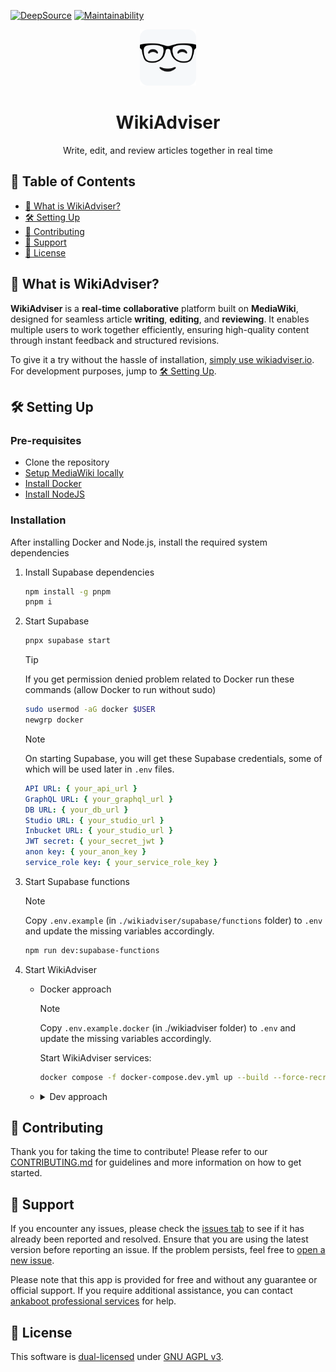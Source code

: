 [![DeepSource](https://app.deepsource.com/gh/ankaboot-source/wikiadviser.svg/?label=code+coverage&show_trend=true&token=ZTDAa-DQcTJvNvMiXJlquOHn)](https://app.deepsource.com/gh/ankaboot-source/wikiadviser/)
[![Maintainability](https://qlty.sh/badges/612e2b1b-61ab-468f-a868-fc13e0ec47f1/maintainability.svg)](https://qlty.sh/gh/ankaboot-source/projects/wikiadviser)

<div>
  <div align="center">
    <img width="90" height="90" src="https://github.com/ankaboot-source/wikiadviser/raw/main/docs/assets/icons/logo%20with%20background.svg" alt="WikiAdviser Logo">
  </div>
  <h1 align="center">WikiAdviser</h1>
  <div align="center">
    <p>
    Write, edit, and review articles together in real time
    </p>
  </div>
</div>

## 📑 Table of Contents
- [🤔 What is WikiAdviser?](#-what-is-wikiadviser)
- [🛠️ Setting Up](#️-setting-up)
- [🤝 Contributing](#-contributing)
- [🔧 Support](#-support)
- [📜 License](#-license)

## 🤔 What is WikiAdviser?

**WikiAdviser** is a **real-time** **collaborative** platform built on **MediaWiki**, designed for seamless article **writing**, **editing**, and **reviewing**. It enables multiple users to work together efficiently, ensuring high-quality content through instant feedback and structured revisions.

To give it a try without the hassle of installation, [simply use wikiadviser.io](https://app.wikiadviser.io/). For development purposes, jump to [🛠️ Setting Up](#️-setting-up).

## 🛠️ Setting Up

### Pre-requisites

- Clone the repository
- [Setup MediaWiki locally](/mediawiki-setup/MEDIAWIKI_SETUP.md)
- [Install Docker](https://docs.docker.com/engine/install)
- [Install NodeJS](https://nodejs.org)

### Installation

After installing Docker and Node.js, install the required system dependencies

1. Install Supabase dependencies

   ```sh
   npm install -g pnpm
   pnpm i
   ```

2. Start Supabase

    ```sh
    pnpx supabase start
    ```

    > [!TIP]
    >If you get permission denied problem related to Docker run these commands (allow Docker to run without sudo)
    >```sh
    >sudo usermod -aG docker $USER
    >newgrp docker
    >```

    > [!Note]
    > On starting Supabase, you will get these Supabase credentials, some of which will be used later in `.env` files.
    > ```yml
    > API URL: { your_api_url }
    > GraphQL URL: { your_graphql_url }
    > DB URL: { your_db_url }
    > Studio URL: { your_studio_url }
    > Inbucket URL: { your_studio_url }
    > JWT secret: { your_secret_jwt }
    > anon key: { your_anon_key }
    > service_role key: { your_service_role_key }
    > ```

1. Start Supabase functions

    > [!Note]
    Copy `.env.example` (in `./wikiadviser/supabase/functions` folder) to `.env` and update the missing variables accordingly.

    ```sh
    npm run dev:supabase-functions
    ```

2. Start WikiAdviser 
   - Docker approach

      > [!Note]
      Copy `.env.example.docker` (in ./wikiadviser folder) to `.env` and update the missing variables accordingly.
      
      Start WikiAdviser services:

      ```sh
      docker compose -f docker-compose.dev.yml up --build --force-recreate -d
      ```
   -  <details>
       <summary> Dev approach</summary>

        Finish installing project dependencies

        ```sh
        npm run install-deps:frontend
        ```

        > [!Note]
        Copy `.env.example` (in `./wikiadviser/frontend` folder) to `.env` and update the missing variables accordingly.

        Start the frontend:
        ```sh
        npm run dev:frontend
        ```

    </details>



## 🤝 Contributing

Thank you for taking the time to contribute! Please refer to our [CONTRIBUTING.md](CONTRIBUTING.md) for guidelines and more information on how to get started.

## 🔧 Support

If you encounter any issues, please check the [issues tab](https://github.com/ankaboot-source/wikiadviser/issues) to see if it has already been reported and resolved. Ensure that you are using the latest version before reporting an issue. If the problem persists, feel free to [open a new issue](https://github.com/ankaboot-source/wikiadviser/issues/new).

Please note that this app is provided for free and without any guarantee or official support. If you require additional assistance, you can contact [ankaboot professional services](mailto:contact@ankaboot.fr) for help.

## 📜 License

This software is [dual-licensed](DUAL-LICENSE.md) under [GNU AGPL v3](LICENSE).
